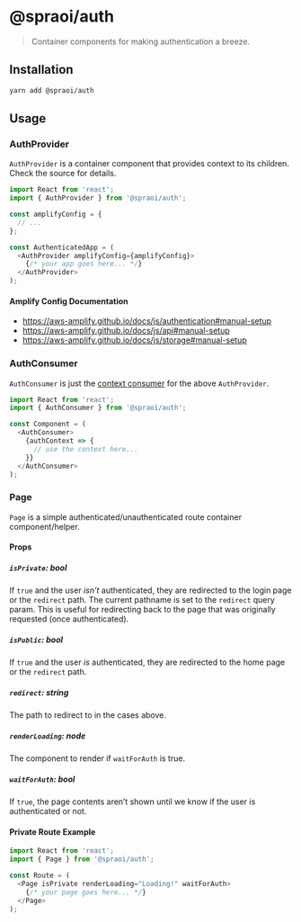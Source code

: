 # @spraoi/auth

> Container components for making authentication a breeze.

## Installation

```bash
yarn add @spraoi/auth
```

## Usage

### AuthProvider

`AuthProvider` is a container component that provides context to its children.
Check the source for details.

```javascript
import React from 'react';
import { AuthProvider } from '@spraoi/auth';

const amplifyConfig = {
  // ...
};

const AuthenticatedApp = (
  <AuthProvider amplifyConfig={amplifyConfig}>
    {/* your app goes here... */}
  </AuthProvider>
);
```

#### Amplify Config Documentation

- https://aws-amplify.github.io/docs/js/authentication#manual-setup
- https://aws-amplify.github.io/docs/js/api#manual-setup
- https://aws-amplify.github.io/docs/js/storage#manual-setup

### AuthConsumer

`AuthConsumer` is just the
[context consumer](https://reactjs.org/docs/context.html#contextconsumer) for
the above `AuthProvider`.

```javascript
import React from 'react';
import { AuthConsumer } from '@spraoi/auth';

const Component = (
  <AuthConsumer>
    {authContext => {
      // use the context here...
    }}
  </AuthConsumer>
);
```

### Page

`Page` is a simple authenticated/unauthenticated route container
component/helper.

#### Props

##### `isPrivate`: bool

If `true` and the user _isn&rsquo;t_ authenticated, they are redirected to the
login page or the `redirect` path. The current pathname is set to the `redirect`
query param. This is useful for redirecting back to the page that was originally
requested (once authenticated).

##### `isPublic`: bool

If `true` and the user _is_ authenticated, they are redirected to the home page
or the `redirect` path.

##### `redirect`: string

The path to redirect to in the cases above.

##### `renderLoading`: node

The component to render if `waitForAuth` is true.

##### `waitForAuth`: bool

If `true`, the page contents aren&rsquo;t shown until we know if the user is
authenticated or not.

#### Private Route Example

```javascript
import React from 'react';
import { Page } from '@spraoi/auth';

const Route = (
  <Page isPrivate renderLoading="Loading!" waitForAuth>
    {/* your page goes here... */}
  </Page>
);
```
